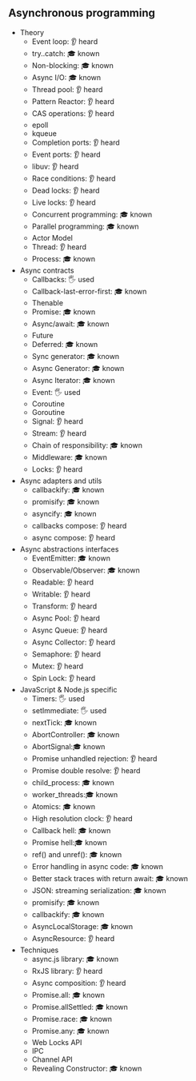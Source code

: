 ## Asynchronous programming

- Theory
  - Event loop: 👂 heard
  - try..catch: 🎓 known
  - Non-blocking: 🎓 known
  - Async I/O: 🎓 known
  - Thread pool: 👂 heard
  - Pattern Reactor: 👂 heard
  - CAS operations: 👂 heard
  - epoll
  - kqueue
  - Completion ports: 👂 heard
  - Event ports: 👂 heard
  - libuv: 👂 heard
  - Race conditions: 👂 heard
  - Dead locks: 👂 heard
  - Live locks: 👂 heard
  - Concurrent programming: 🎓 known
  - Parallel programming: 🎓 known
  - Actor Model
  - Thread: 👂 heard
  - Process: 🎓 known
- Async contracts
  - Callbacks: 🖐️ used
  - Callback-last-error-first: 🎓 known
  - Thenable
  - Promise: 🎓 known
  - Async/await: 🎓 known
  - Future
  - Deferred: 🎓 known
  - Sync generator: 🎓 known
  - Async Generator: 🎓 known
  - Async Iterator: 🎓 known
  - Event: 🖐️ used
  - Coroutine
  - Goroutine
  - Signal: 👂 heard
  - Stream: 👂 heard
  - Chain of responsibility: 🎓 known
  - Middleware: 🎓 known
  - Locks: 👂 heard
- Async adapters and utils
  - callbackify: 🎓 known
  - promisify: 🎓 known
  - asyncify: 🎓 known
  - callbacks compose: 👂 heard
  - async compose: 👂 heard
- Async abstractions interfaces
  - EventEmitter: 🎓 known
  - Observable/Observer: 🎓 known
  - Readable: 👂 heard
  - Writable: 👂 heard
  - Transform: 👂 heard
  - Async Pool: 👂 heard
  - Async Queue: 👂 heard
  - Async Collector: 👂 heard
  - Semaphore: 👂 heard
  - Mutex: 👂 heard
  - Spin Lock: 👂 heard
- JavaScript & Node.js specific
  - Timers: 🖐️ used
  - setImmediate: 🖐️ used
  - nextTick: 🎓 known
  - AbortController: 🎓 known
  - AbortSignal:🎓 known
  - Promise unhandled rejection: 👂 heard
  - Promise double resolve: 👂 heard
  - child_process: 🎓 known
  - worker_threads:🎓 known
  - Atomics: 🎓 known
  - High resolution clock: 👂 heard
  - Callback hell: 🎓 known
  - Promise hell:🎓 known
  - ref() and unref(): 🎓 known
  - Error handling in async code: 🎓 known 
  - Better stack traces with return await: 🎓 known
  - JSON: streaming serialization: 🎓 known
  - promisify: 🎓 known
  - callbackify: 🎓 known
  - AsyncLocalStorage: 🎓 known
  - AsyncResource: 👂 heard
- Techniques
  - async.js library: 🎓 known
  - RxJS library: 👂 heard
  - Async composition: 👂 heard
  - Promise.all: 🎓 known
  - Promise.allSettled: 🎓 known
  - Promise.race: 🎓 known
  - Promise.any: 🎓 known
  - Web Locks API
  - IPC
  - Channel API
  - Revealing Constructor: 🎓 known
